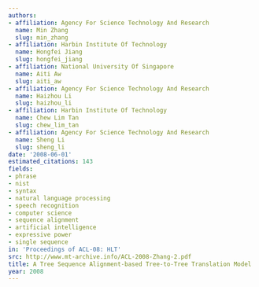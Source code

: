 ```yaml
---
authors:
- affiliation: Agency For Science Technology And Research
  name: Min Zhang
  slug: min_zhang
- affiliation: Harbin Institute Of Technology
  name: Hongfei Jiang
  slug: hongfei_jiang
- affiliation: National University Of Singapore
  name: Aiti Aw
  slug: aiti_aw
- affiliation: Agency For Science Technology And Research
  name: Haizhou Li
  slug: haizhou_li
- affiliation: Harbin Institute Of Technology
  name: Chew Lim Tan
  slug: chew_lim_tan
- affiliation: Agency For Science Technology And Research
  name: Sheng Li
  slug: sheng_li
date: '2008-06-01'
estimated_citations: 143
fields:
- phrase
- nist
- syntax
- natural language processing
- speech recognition
- computer science
- sequence alignment
- artificial intelligence
- expressive power
- single sequence
in: 'Proceedings of ACL-08: HLT'
src: http://www.mt-archive.info/ACL-2008-Zhang-2.pdf
title: A Tree Sequence Alignment-based Tree-to-Tree Translation Model
year: 2008
---
```

